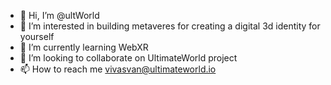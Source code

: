 - 👋 Hi, I’m @ultWorld
- 👀 I’m interested in building metaveres for creating a digital 3d identity for yourself
- 🌱 I’m currently learning WebXR
- 💞️ I’m looking to collaborate on UltimateWorld project
- 📫 How to reach me vivasvan@ultimateworld.io

<!---
ultWorld/ultWorld is a ✨ special ✨ repository because its `README.md` (this file) appears on your GitHub profile.
You can click the Preview link to take a look at your changes.
--->

